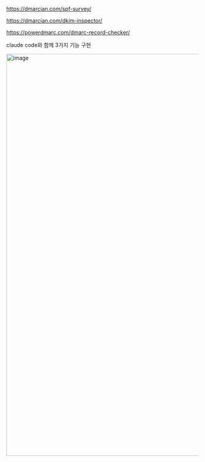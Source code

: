 https://dmarcian.com/spf-survey/

https://dmarcian.com/dkim-inspector/

https://powerdmarc.com/dmarc-record-checker/

claude code와 함께 3가지 기능 구현

<img width="779" height="1055" alt="image" src="https://github.com/user-attachments/assets/81bc9cba-5f0b-4d84-8877-0c9cec0c3f6e" />
